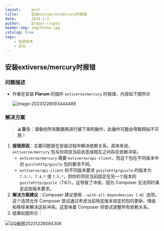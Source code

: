 ```yaml
---
layout:     post
title:      安装extiverse/mercury时报错
date:       2024-1-3
author:     Draper-crypto
header-img: img/Palma.jpg
catalog: true
tags:
    - 信息技术
    - 论坛
---
```

## 安装extiverse/mercury时报错

### 问题描述

- 作者在安装 **Flarum** 的插件 `extiverse/mercury` 时报错，内容如下图所示

  ![image-20231228093444489](https://typora-img-1301299232.cos.ap-shanghai.myqcloud.com/img2/202312280934558.png)



### 解决方案

> **⚠警告：请备份所有数据再进行接下来的操作，此操作可能会导致网站不可用！**

1. **报错原因**：主要问题是在安装过程中解决依赖关系。具体来说，`extiverse/mercury` 包与你项目当前状态或相互之间存在依赖冲突。
   - `extiverse/mercury` 需要 `extiverse/api-client`，而这个包在不同版本中对 `guzzlehttp/guzzle` 包的要求不同。
   - `extiverse/api-client` 的不同版本要求 `guzzlehttp/guzzle` 的版本为 `7.3.*`、`7.4.*` 或 `7.5.*`，但你的项目当前固定在另一个版本的 `guzzlehttp/guzzle`（7.8.1）。这导致了冲突，因为 Composer 无法同时满足这些版本要求。
2. **解决方案建议**：Composer 建议使用 `--with-all-dependencies`（`-W`）选项。这个选项允许 Composer 尝试通过考虑当前特定版本锁定的包的更新、降级和移除来解决这些冲突。这意味着 Composer 将尝试调整所有依赖关系。
3. 结果如图所示：

![QQ截图20231228094306](https://typora-img-1301299232.cos.ap-shanghai.myqcloud.com/img2/202312280943423.png)